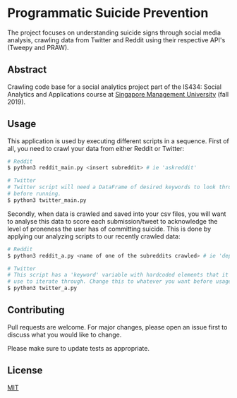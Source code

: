 # Programmatic Suicide Prevention 

The project focuses on understanding suicide signs through social media analysis, crawling data from Twitter and Reddit using their respective API's (Tweepy and PRAW).

## Abstract

Crawling code base for a social analytics project part of the IS434: Social Analytics and Applications course at [Singapore Management University](https://www.smu.edu.sg/) (fall 2019).

## Usage

This application is used by executing different scripts in a sequence. First of all, you need to crawl your data from either Reddit or Twitter:

```python
# Reddit
$ python3 reddit_main.py <insert subreddit> # ie 'askreddit'

# Twitter
# Twitter script will need a DataFrame of desired keywords to look through 
# before running.
$ python3 twitter_main.py
```

Secondly, when data is crawled and saved into your csv files, you will want to analyse this data to score each submission/tweet to acknowledge the level of proneness the user has of committing suicide. This is done by applying our analyzing scripts to our recently crawled data:

```python
# Reddit
$ python3 reddit_a.py <name of one of the subreddits crawled> # ie 'depression'

# Twitter
# This script has a 'keyword' variable with hardcoded elements that it will
# use to iterate through. Change this to whatever you want before usage.
$ python3 twitter_a.py
```

## Contributing
Pull requests are welcome. For major changes, please open an issue first to discuss what you would like to change.

Please make sure to update tests as appropriate.

## License
[MIT](https://choosealicense.com/licenses/mit/)
